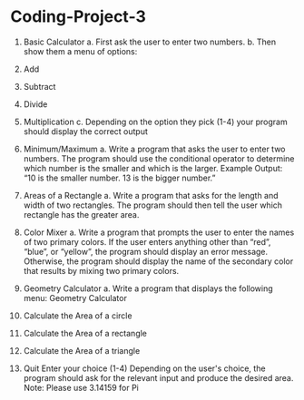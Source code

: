 # Coding-Project-3
1. Basic Calculator
a. First ask the user to enter two numbers.
b. Then show them a menu of options:
1. Add
2. Subtract
3. Divide
4. Multiplication
c. Depending on the option they pick (1-4) your program should
display the correct output

2. Minimum/Maximum
a. Write a program that asks the user to enter two numbers. The
program should use the conditional operator to determine which
number is the smaller and which is the larger.
Example Output: “10 is the smaller number. 13 is the bigger number.”

3. Areas of a Rectangle
a. Write a program that asks for the length and width of two
rectangles. The program should then tell the user which
rectangle has the greater area.

4. Color Mixer
a. Write a program that prompts the user to enter the names of
two primary colors. If the user enters anything other than “red”,
“blue”, or “yellow”, the program should display an error
message. Otherwise, the program should display the name of
the secondary color that results by mixing two primary colors.

5. Geometry Calculator
a. Write a program that displays the following menu:
Geometry Calculator
1. Calculate the Area of a circle
2. Calculate the Area of a rectangle
3. Calculate the Area of a triangle
4. Quit
Enter your choice (1-4)
Depending on the user's choice, the program should ask for the relevant
input and produce the desired area.
Note: Please use 3.14159 for Pi
